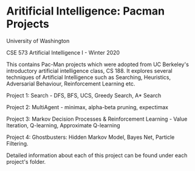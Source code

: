 # Aritificial Intelligence: Pacman Projects

University of Washington

CSE 573 Artificial Intelligence I - Winter 2020

This contains Pac-Man projects which were adopted from UC Berkeley's introductory artificial intelligence class, CS 188. It explores several techniques of Artificial Intelligence such as Searching, Heuristics, Adversarial Behaviour, Reinforcement Learning etc.

Project 1: Search - DFS, BFS, UCS, Greedy Search, A* Search


Project 2: MultiAgent - minimax, alpha-beta pruning, expectimax


Project 3: Markov Decision Processes & Reinforcement Learning - Value Iteration, Q-learning, Approximate Q-learning


Project 4: Ghostbusters: Hidden Markov Model, Bayes Net, Particle Filtering.


Detailed information about each of this project can be found under each project's folder.
